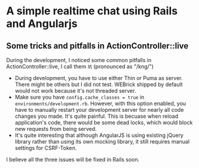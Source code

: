# A simple realtime chat using Rails and Angularjs


## Some tricks and pitfalls in ActionController::live

During the development, I noticed some common pitfalls in ActionController::live, I call them `坑` (pronounced as "/kng/")

* During development, you have to use either Thin or Puma as
  server. There might be others but I did not test. WEBrick shipped by
  default would not work because it's not threaded server.
* Make sure you have `config.cache_classes = true` in
  `environments/development.rb`. However, with this option enabled,
  you have to manually restart your development server for nearly all
  code changes you made. It's quite painful. This is becuase when
  reload application's code, there would be some dead locks, which
  would block new requests from being served.
* It's quite interesting that although AngularJS is using existing
  jQuery library rather than using its own mocking library, it still
  requires manual settings for CSRF-Token.
  
I believe all the three issues will be fixed in Rails soon.
